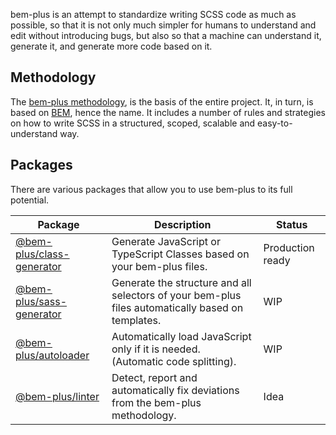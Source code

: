 bem-plus is an attempt to standardize writing SCSS code as much as possible, so that it is not only much simpler for humans to understand and edit without introducing bugs, but also so that a machine can understand it, generate it, and generate more code based on it.

## Methodology
The [bem-plus methodology](https://github.com/stefanbaumeler/bem-plus/blob/main/methodology/readme.md), is the basis of the entire project. It, in turn, is based on [BEM](https://getbem.com/), hence the name. It includes a number of rules and strategies on how to write SCSS in a structured, scoped, scalable and easy-to-understand way.

## Packages
There are various packages that allow you to use bem-plus to its full potential.

| Package                                                                                                     | Description                                                                                       | Status           |
|-------------------------------------------------------------------------------------------------------------|---------------------------------------------------------------------------------------------------|------------------|
| [@bem-plus/class-generator](https://github.com/stefanbaumeler/bem-plus/blob/main/class-generator/readme.md) | Generate JavaScript or TypeScript Classes based on your bem-plus files.                           | Production ready |
| [@bem-plus/sass-generator](https://github.com/stefanbaumeler/bem-plus/blob/main/class-generator/readme.md)  | Generate the structure and all selectors of your bem-plus files automatically based on templates. | WIP              |
| [@bem-plus/autoloader](https://github.com/stefanbaumeler/bem-plus/blob/main/autoloader/readme.md)           | Automatically load JavaScript only if it is needed. (Automatic code splitting).                   | WIP              |
| [@bem-plus/linter](https://github.com/stefanbaumeler/bem-plus/blob/main/linter/readme.md)                   | Detect, report and automatically fix deviations from the bem-plus methodology.                    | Idea             |
